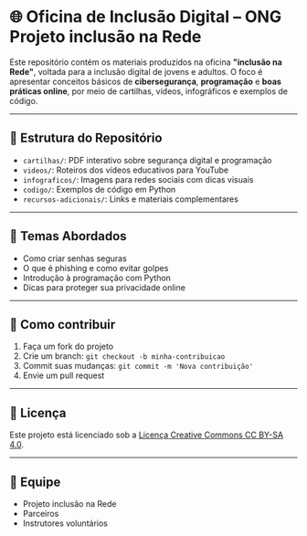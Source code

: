 
# 🌐 Oficina de Inclusão Digital – ONG Projeto inclusão na Rede

Este repositório contém os materiais produzidos na oficina **"inclusão na Rede"**, voltada para a inclusão digital de jovens e adultos. O foco é apresentar conceitos básicos de **cibersegurança**, **programação** e **boas práticas online**, por meio de cartilhas, vídeos, infográficos e exemplos de código.

---

## 📁 Estrutura do Repositório

- `cartilhas/`: PDF interativo sobre segurança digital e programação 
- `videos/`: Roteiros dos vídeos educativos para YouTube 
- `infograficos/`: Imagens para redes sociais com dicas visuais 
- `codigo/`: Exemplos de código em Python 
- `recursos-adicionais/`: Links e materiais complementares
  

---

## 🔐 Temas Abordados

- Como criar senhas seguras
- O que é phishing e como evitar golpes
- Introdução à programação com Python
- Dicas para proteger sua privacidade online

---

## 📌 Como contribuir

1. Faça um fork do projeto
2. Crie um branch: `git checkout -b minha-contribuicao`
3. Commit suas mudanças: `git commit -m 'Nova contribuição'`
4. Envie um pull request

---

## 📄 Licença

Este projeto está licenciado sob a [Licença Creative Commons CC BY-SA 4.0](https://creativecommons.org/licenses/by-sa/4.0/deed.pt_BR).

---

## 👥 Equipe

- Projeto inclusão na Rede
- Parceiros
- Instrutores voluntários

